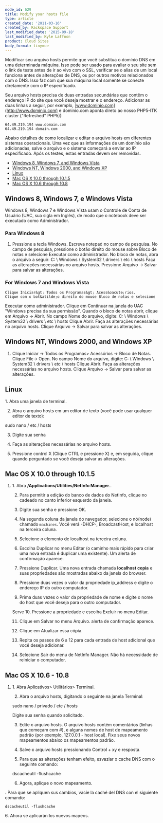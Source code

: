 ```yaml
---
node_id: 629
title: Modify your hosts file
type: article
created_date: '2011-03-16'
created_by: Rackspace Support
last_modified_date: '2015-09-18'
last_modified_by: Kyle Laffoon
product: Cloud Sites
body_format: tinymce
---
```


Modificar seu arquivo hosts permite que voc&ecirc; substitua o dom&iacute;nio DNS em
uma determinada m&aacute;quina. Isso pode ser usado para avaliar o seu site sem
o link de teste antes de ir ao vivo com o SSL, verificar se o alias de
um local funciona antes de altera&ccedil;&otilde;es de DNS, ou por outros motivos
relacionados com o DNS. Isso faz com que sua m&aacute;quina local somente se
conecte diretamente com o IP especificado.

Seu arquivo hosts precisa de duas entradas secund&aacute;rias que cont&ecirc;m o
endere&ccedil;o IP do site que voc&ecirc; deseja mostrar e o endere&ccedil;o. Adicionar as
duas linhas a seguir, por exemplo,
[www.dominio.com](http://www.dominio.com) e dominio.com aponta direto ao
nosso PHP5-ITK cluster ("Refreshed" PHP5))

    64.49.219.194 www.domain.com
    64.49.219.194 domain.com

Abaixo detalhes de como localizar e editar o arquivo hosts em diferentes
sistemas operacionais. Uma vez que as informa&ccedil;&otilde;es de um dom&iacute;nio s&atilde;o
adicionadas, salve o arquivo e o sistema come&ccedil;ar&aacute; a enviar ao IP
especificado. Ap&oacute;s os testes, estas entradas devem ser removidas.

-   [Windows 8, Windows 7, and Windows Vista](#Windows_Vista)
-   [Windows NT, Windows 2000, and Windows XP](#Windows_NT2000XP)
-   [Linux](#Linux)
-   [Mac OS X 10.0 through 10.1.5](#Mac_OS_X_100_through_1015)
-   [Mac OS X 10.6 through 10.8](#macosx10.6)

Windows 8, Windows 7, e Windows Vista
-------------------------------------

Windows 8, Windows 7 e Windows Vista usam o Controle de Conta de Usu&aacute;rio
(UAC, sua sigla em Ingl&ecirc;s), de modo que o notebook deve ser executado
como Administrador.

### Para Windows 8

1.  Pressione a tecla Windows.
        Escreva notepad no campo de pesquisa.
        No campo de pesquisa, pressione o bot&atilde;o direito do mouse sobre
    Bloco de notas e selecione Executar como administrador.
        No bloco de notas, abra o arquivo a seguir:
        C: \\ Windows \\ System32 \\ drivers \\ etc \\ hosts
        Fa&ccedil;a as altera&ccedil;&otilde;es necess&aacute;rias no arquivo hosts.
        Pressione Arquivo -&gt; Salvar para salvar as altera&ccedil;&otilde;es.


### For Windows 7 and Windows Vista

    Clique Iniciar&gt; Todos os Programas&gt; Acess&oacute;rios.
    Clique com o bot&atilde;o direito do mouse Bloco de notas e selecione
Executar como administrador.
    Clique em Continuar na janela do UAC "Windows precisa da sua
permiss&atilde;o".
    Quando o bloco de notas abrir, clique em Arquivo -&gt; Abrir.
    No campo Nome do arquivo, digite:
    C: \\ Windows \\ System32 \\ drivers \\ etc \\ hosts
    Clique Abrir.
    Fa&ccedil;a as altera&ccedil;&otilde;es necess&aacute;rias no arquivo hosts.
    Clique Arquivo -&gt; Salvar para salvar as altera&ccedil;&otilde;es.

Windows NT, Windows 2000, and Windows XP
----------------------------------------

1.  Clique Iniciar -&gt; Todos os Programas&gt; Acess&oacute;rios -&gt; Bloco
    de Notas.
        Clique File-&gt; Open.
        No campo Nome do arquivo, digite:
        C: \\ Windows \\ System32 \\ drivers \\ etc \\ hosts
    Clique Abrir.
        Fa&ccedil;a as altera&ccedil;&otilde;es necess&aacute;rias  no arquivo hosts.
        Clique Arquivo -&gt; Salvar para salvar as altera&ccedil;&otilde;es.

Linux
-----

1\. Abra uma janela de terminal.

2. Abra o arquivo hosts em um editor de texto (voc&ecirc; pode usar qualquer
editor de texto):

sudo nano / etc / hosts

3. Digite sua senha

4. Fa&ccedil;a as altera&ccedil;&otilde;es necess&aacute;rias no arquivo hosts.

5. Pressione control X (Clique CTRL e pressione X) e, em seguida, clique
quando perguntado se voc&ecirc; deseja salvar as altera&ccedil;&otilde;es.


Mac OS X 10.0 through 10.1.5
----------------------------

1.  1\. Abra **/Applications/Utilities/NetInfo Manager**..

    2. Para permitir a edi&ccedil;&atilde;o do banco de dados do NetInfo, clique no
    cadeado no canto inferior esquerdo da janela.

    3. Digite sua senha e pressione OK.

    4. Na segunda coluna da janela do navegador, selecione o n&oacute;(node)
    chamado `machines`. Voc&ecirc; ver&aacute; -DHCP-, BroadcastHost, e localhost na
    terceira coluna.

    5. Selecione o elemento de localhost na terceira coluna.

    6. Escolha Duplicar no menu Editar (o caminho mais r&aacute;pido para criar uma
    nova entrada &eacute; duplicar uma existente). Um alerta de confirma&ccedil;&atilde;o
    aparece.

    7. Pressione Duplicar. Uma nova entrada chamada **localhost copia** e
    suas propriedades s&atilde;o mostradas abaixo da janela do browser.

    8. Pressione duas vezes o valor da propriedade ip\_address e digite o
    endere&ccedil;o IP do outro computador.

    9. Prima duas vezes o valor da propriedade de nome e digite o nome do
    host que voc&ecirc; deseja para o outro computador.

    Serve 10. Pressione a propriedade e escolha Excluir no menu Editar.

    11. Clique em Salvar no menu Arquivo. alerta de confirma&ccedil;&atilde;o aparece.

    12. Clique em Atualizar essa c&oacute;pia.

    13. Repita os passos de 6 a 12 para cada entrada de host adicional que
    voc&ecirc; deseja adicionar.

    14. Selecione Sair do menu de NetInfo Manager. N&atilde;o h&aacute; necessidade de
    reiniciar o computador.


Mac OS X 10.6 - 10.8
--------------------

1.  1\. Abra Aplicativos&gt; Utilit&aacute;rios&gt; Terminal.

    2. Abra o arquivo hosts, digitando o seguinte na janela Terminal:

    sudo nano / privado / etc / hosts

    Digite sua senha quando solicitado.

    3. Edite o arquivo hosts. O arquivo hosts cont&eacute;m coment&aacute;rios (linhas que
    come&ccedil;am com \#), e alguns nomes de host de mapeamento padr&atilde;o (por
    exemplo, 127.0.0.1 - host local). Fixe seus novos mapeamentos abaixo os
    mapeamentos padr&atilde;o.

    4. Salve o arquivo hosts pressionando Control + xy e resposta.

    5. Para que as altera&ccedil;&otilde;es tenham efeito, esvaziar o cache DNS com o
    seguinte comando:

    dscacheutil -flushcache

    6. Agora, aplique o novo mapeamento.



. Para que se apliquen sus cambios, vac&iacute;e la cach&eacute; del DNS con el
siguiente comando:

    dscacheutil -flushcache

6\. Ahora se aplicar&aacute;n los nuevos mapeos.

